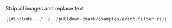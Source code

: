 Strip all images and replace text

```rust
{{#include ../../../pulldown-cmark/examples/event-filter.rs}}
```
